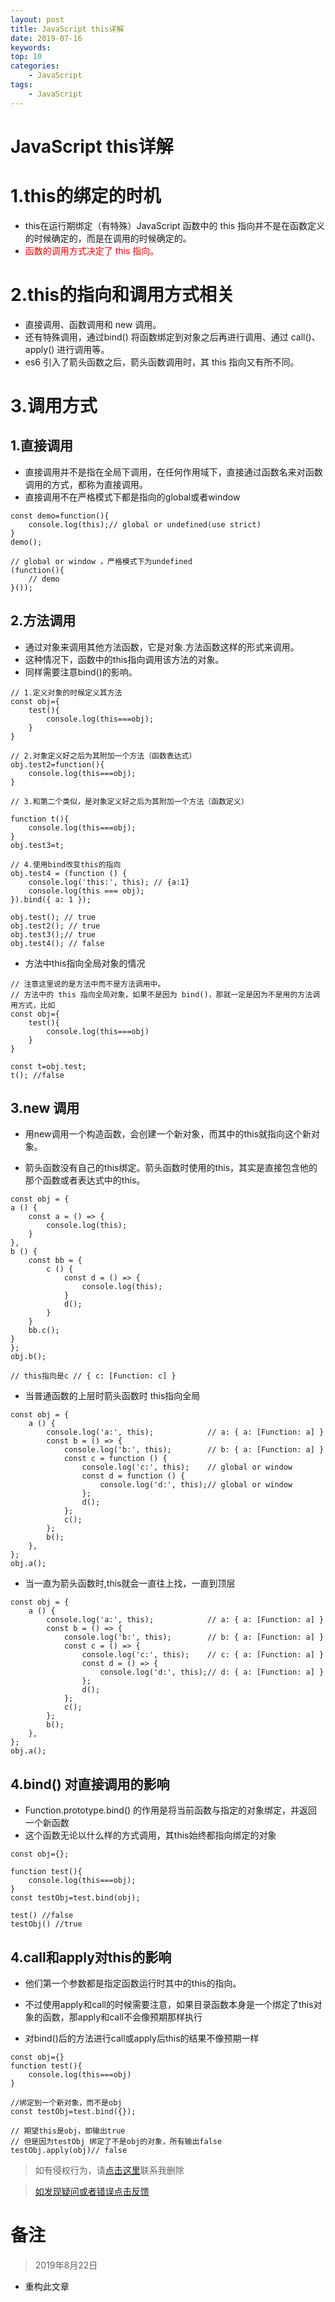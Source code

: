 ```yaml
---
layout: post
title: JavaScript this详解
date: 2019-07-16
keywords:
top: 10
categories:
    - JavaScript
tags:
    - JavaScript
---
```

# JavaScript this详解

# 1.this的绑定的时机

- this在运行期绑定（有特殊）JavaScript 函数中的 this 指向并不是在函数定义的时候确定的，而是在调用的时候确定的。
- <span style='color:red'>函数的调用方式决定了 this 指向。</span>

# 2.this的指向和调用方式相关

- 直接调用、函数调用和 new 调用。
- 还有特殊调用，通过bind() 将函数绑定到对象之后再进行调用、通过 call()、apply() 进行调用等。
- es6 引入了箭头函数之后，箭头函数调用时，其 this 指向又有所不同。

# 3.调用方式

## 1.直接调用
- 直接调用并不是指在全局下调用，在任何作用域下，直接通过函数名来对函数调用的方式，都称为直接调用。
- 直接调用不在严格模式下都是指向的global或者window

```
const demo=function(){
    console.log(this);// global or undefined(use strict)
}
demo();

// global or window ，严格模式下为undefined
(function(){
    // demo
}());
```

## 2.方法调用

- 通过对象来调用其他方法函数，它是对象.方法函数这样的形式来调用。
- 这种情况下，函数中的this指向调用该方法的对象。
- 同样需要注意bind()的影响。

```
// 1.定义对象的时候定义其方法
const obj={
    test(){
        console.log(this===obj);
    }
}

// 2.对象定义好之后为其附加一个方法（函数表达式）
obj.test2=function(){
    console.log(this===obj);
}

// 3.和第二个类似，是对象定义好之后为其附加一个方法（函数定义）

function t(){
    console.log(this===obj);
}
obj.test3=t;

// 4.使用bind改变this的指向
obj.test4 = (function () {
    console.log('this:', this); // {a:1}
    console.log(this === obj);
}).bind({ a: 1 });

obj.test(); // true
obj.test2(); // true
obj.test3();// true
obj.test4(); // false
```

- 方法中this指向全局对象的情况
```
// 注意这里说的是方法中而不是方法调用中。
// 方法中的 this 指向全局对象，如果不是因为 bind()，那就一定是因为不是用的方法调用方式，比如
const obj={
    test(){
        console.log(this===obj)
    }
}

const t=obj.test;
t(); //false
```

## 3.new 调用
- 用new调用一个构造函数，会创建一个新对象，而其中的this就指向这个新对象。


- 箭头函数没有自己的this绑定。箭头函数时使用的this，其实是直接包含他的那个函数或者表达式中的this。
```
const obj = {
a () {
    const a = () => {
        console.log(this);
    }
},
b () {
    const bb = {
        c () {
            const d = () => {
                console.log(this);
            }
            d();
        }
    }
    bb.c();
}
};
obj.b();

// this指向是c // { c: [Function: c] }

```

- 当普通函数的上层时箭头函数时 this指向全局
```
const obj = {
    a () {
        console.log('a:', this);            // a: { a: [Function: a] }
        const b = () => {
            console.log('b:', this);        // b: { a: [Function: a] }
            const c = function () {
                console.log('c:', this);    // global or window
                const d = function () {
                    console.log('d:', this);// global or window
                };
                d();
            };
            c();
        };
        b();
    },
};
obj.a();
```

- 当一直为箭头函数时,this就会一直往上找，一直到顶层
```
const obj = {
    a () {
        console.log('a:', this);            // a: { a: [Function: a] }
        const b = () => {
            console.log('b:', this);        // b: { a: [Function: a] }
            const c = () => {
                console.log('c:', this);    // c: { a: [Function: a] }
                const d = () => {
                    console.log('d:', this);// d: { a: [Function: a] }
                };
                d();
            };
            c();
        };
        b();
    },
};
obj.a();

```
## 4.bind() 对直接调用的影响

- Function.prototype.bind() 的作用是将当前函数与指定的对象绑定，并返回一个新函数
- 这个函数无论以什么样的方式调用，其this始终都指向绑定的对象

```
const obj={};

function test(){
    console.log(this===obj);
}
const testObj=test.bind(obj);

test() //false
testObj() //true
```

## 4.call和apply对this的影响

- 他们第一个参数都是指定函数运行时其中的this的指向。

- 不过使用apply和call的时候需要注意，如果目录函数本身是一个绑定了this对象的函数，那apply和call不会像预期那样执行
- 对bind()后的方法进行call或apply后this的结果不像预期一样


```
const obj={}
function test(){
    console.log(this===obj)
}

//绑定到一个新对象，而不是obj
const testObj=test.bind({});

// 期望this是obj，即输出true
// 但是因为testObj 绑定了不是obj的对象，所有输出false
testObj.apply(obj)// false
```


>如有侵权行为，请[点击这里](https://github.com/cooper-q/MattMeng_hexo/issues)联系我删除

>[如发现疑问或者错误点击反馈](https://github.com/cooper-q/MattMeng_hexo/issues)

# 备注

>2019年8月22日

- 重构此文章


